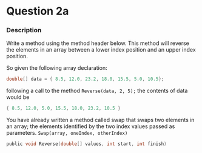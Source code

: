 # Question 2a

### Description

Write a method using the method header below. This method will reverse the elements in an array between a lower index position and an upper index position.

So given the following array declaration:

````c
double[] data = { 8.5, 12.0, 23.2, 18.0, 15.5, 5.0, 10.5};
````

following a call to the method `Reverse(data, 2, 5);` the contents of data would be

````c
{ 8.5, 12.0, 5.0, 15.5, 18.0, 23.2, 10.5 }
````

You have already written a method called swap that swaps two elements in an array; the elements identified by the two index values passed as parameters. `Swap(array, oneIndex, otherIndex)`

````c
public void Reverse(double[] values, int start, int finish)
````
